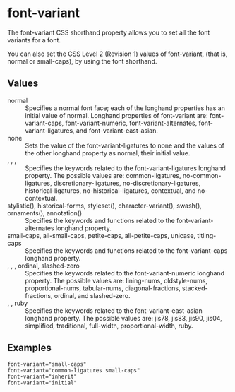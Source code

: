 # font-variant

The font-variant CSS shorthand property allows you to set all the font variants for a font.

You can also set the CSS Level 2 (Revision 1) values of font-variant, (that is, normal or small-caps), by using the font shorthand.


## Values

<dl>
<dt>normal</dt>
<dd>Specifies a normal font face; each of the longhand properties has an initial value of normal. Longhand properties of font-variant are: font-variant-caps, font-variant-numeric, font-variant-alternates, font-variant-ligatures, and font-variant-east-asian.</dd>

<dt>none</dt>
<dd>Sets the value of the font-variant-ligatures to none and the values of the other longhand property as normal, their initial value.</dd>

<dt><common-lig-values>, <discretionary-lig-values>, <historical-lig-values>, <contextual-alt-values></dt>
<dd>Specifies the keywords related to the font-variant-ligatures longhand property. The possible values are: common-ligatures, no-common-ligatures, discretionary-ligatures, no-discretionary-ligatures, historical-ligatures, no-historical-ligatures, contextual, and no-contextual.</dd>

<dt>stylistic(), historical-forms, styleset(), character-variant(), swash(), ornaments(), annotation()</dt>
<dd>Specifies the keywords and functions related to the font-variant-alternates longhand property.</dd>

<dt>small-caps, all-small-caps, petite-caps, all-petite-caps, unicase, titling-caps</dt>
<dd>Specifies the keywords and functions related to the font-variant-caps longhand property.</dd>

<dt><numeric-figure-values>, <numeric-spacing-values>, <numeric-fraction-values>, ordinal, slashed-zero</dt>
<dd>Specifies the keywords related to the font-variant-numeric longhand property. The possible values are:  lining-nums, oldstyle-nums, proportional-nums, tabular-nums, diagonal-fractions, stacked-fractions, ordinal, and slashed-zero.</dd>

<dt><east-asian-variant-values>, <east-asian-width-values>, ruby</dt>
<dd>Specifies the keywords related to the font-variant-east-asian longhand property. The possible values are: jis78, jis83, jis90, jis04, simplified, traditional, full-width, proportional-width, ruby.</dd>
</dl>

## Examples

```
font-variant="small-caps"
font-variant="common-ligatures small-caps"
font-variant="inherit"
font-variant="initial"
```